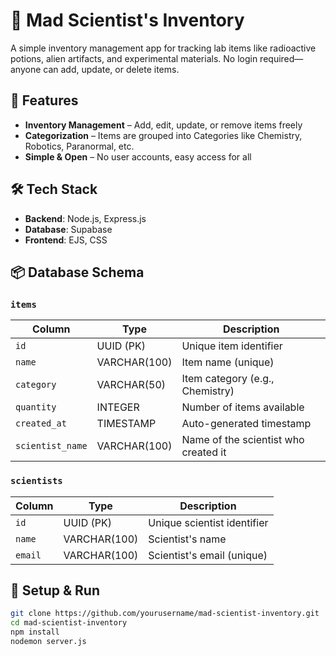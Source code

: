 # 🧪 Mad Scientist's Inventory

A simple inventory management app for tracking lab items like radioactive potions, alien artifacts, and experimental materials. No login required—anyone can add, update, or delete items.

## 🚀 Features

- **Inventory Management** – Add, edit, update, or remove items freely
- **Categorization** – Items are grouped into Categories like Chemistry, Robotics, Paranormal, etc.
- **Simple & Open** – No user accounts, easy access for all

## 🛠 Tech Stack

- **Backend**: Node.js, Express.js
- **Database**: Supabase
- **Frontend**: EJS, CSS

## 📦 Database Schema

### `items`

| Column           | Type         | Description                          |
| ---------------- | ------------ | ------------------------------------ |
| `id`             | UUID (PK)    | Unique item identifier               |
| `name`           | VARCHAR(100) | Item name (unique)                   |
| `category`       | VARCHAR(50)  | Item category (e.g., Chemistry)      |
| `quantity`       | INTEGER      | Number of items available            |
| `created_at`     | TIMESTAMP    | Auto-generated timestamp             |
| `scientist_name` | VARCHAR(100) | Name of the scientist who created it |

### `scientists`

| Column  | Type         | Description                 |
| ------- | ------------ | --------------------------- |
| `id`    | UUID (PK)    | Unique scientist identifier |
| `name`  | VARCHAR(100) | Scientist's name            |
| `email` | VARCHAR(100) | Scientist's email (unique)  |

## 🚀 Setup & Run

```sh
git clone https://github.com/yourusername/mad-scientist-inventory.git
cd mad-scientist-inventory
npm install
nodemon server.js
```
